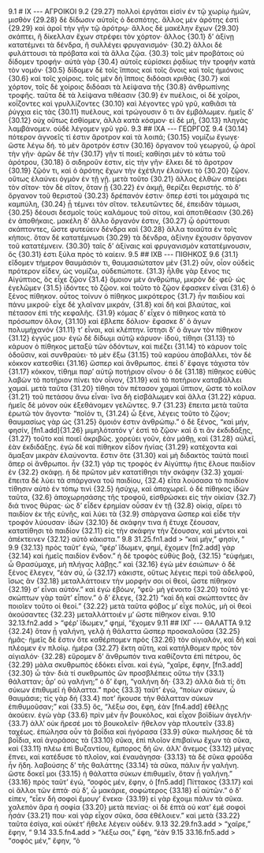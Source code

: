  9.1 # IX --- ΑΓΡΟΙΚΟΙ
 9.2 {29.27} πολλοὶ ἐργάται εἰσὶν ἐν τῷ χωρίῳ ἡμῶν, μισθὸν {29.28} δὲ δίδωσιν αὐτοῖς ὁ δεσπότης. ἄλλος μὲν ἀρότης ἐστὶ {29.29} καὶ ἀροῖ τὴν γῆν τῷ ἀρότρῳ· ἄλλος δὲ μακέλην ἔχων {29.30} σκάπτει, ἢ δίκελλαν ἔχων στρέφει τὸν χόρτον· ἄλλος  {30.1} δ’ ἀξίνῃ κατατέμνει τὰ δένδρα, ἢ συλλέγει φρυγανισμόν· {30.2} ἄλλοι δὲ φυλάττουσι τὰ πρόβατα καὶ τὰ ἄλλα ζῷα. {30.3} τοῖς μὲν προβάτοις οὐ δίδομεν τροφήν· αὐτὰ γὰρ {30.4} αὑτοῖς εὑρίσκει ῥᾳδίως τὴν τροφὴν κατὰ τὸν νομόν· {30.5} δίδομεν δὲ τοῖς ἵπποις καὶ τοῖς ὄνοις καὶ τοῖς ἡμιόνοις {30.6} καὶ τοῖς χοίροις. τοῖς μὲν δὴ ἵπποις διδόασι κριθὰς {30.7} καὶ χόρτον, τοῖς δὲ χοίροις διδόασι τὰ λείψανα τῆς {30.8} ἀνθρωπίνης τροφῆς. ταῦτα δὲ τὰ λείψανα τιθέασιν {30.9} ἐν πυέλοις, οἱ δὲ χοῖροι, κοΐζοντες καὶ γρυλλίζοντες {30.10} καὶ λέγοντες γρῦ γρῦ, καθιᾶσι τὰ ῥύγχια εἰς τὰς {30.11} πυέλους, καὶ τρώγουσιν ὅ τι ἂν ἐμβάλωμεν. ἡμεῖς δ’ {30.12} οὐχ οὕτως ἐσθίομεν, ἀλλὰ κατὰ κόσμον· εἰ δὲ μή, {30.13} πληγὰς λαμβάνομεν. οὐδὲ λέγομεν γρῦ γρῦ.
 9.3 ## IXΑ --- ΓΕΩΡΓΟΣ
 9.4 {30.14} πότερον ἀγνοεῖς τί ἐστιν ἄροτρον καὶ τὰ λοιπά; {30.15} νομίζω ἔγωγε· ὥστε λέγω δή. τὸ μὲν ἄροτρόν ἐστιν {30.16} ὄργανον τοῦ γεωργοῦ, ᾧ ἀροῖ τὴν γῆν· ἀρῶν δὲ τὴν {30.17} γῆν τί ποιεῖ; καθίησι μὲν τὸ κάτω τοῦ ἀρότρου, {30.18} ὃ σιδηροῦν ἐστιν, εἰς τὴν γῆν· ἕλκει δὲ τὸ ἄροτρον {30.19} ζῷόν τι, καὶ ὁ ἀρότης ἔχων τὴν ἐχέτλην ἐλαύνει τὸ {30.20} ζῷον. οὕτως ἐλαύνει ὀγμὸν ἐν τῇ γῇ. μετὰ τοῦτο {30.21} ἄλλος ἐλθὼν σπείρει τὸν σῖτον· τὸν δὲ σῖτον, ὅταν ᾖ {30.22} ἐν ἀκμῇ, θερίζει θεριστής. τὸ δ’ ὄργανον τοῦ θεριστοῦ {30.23} δρέπανόν ἐστιν· ὅπερ ἐστί τοι μάχαιρά τις καμπύλη, {30.24} ᾗ τέμνει τὸν σῖτον. τελευτῶντες δέ, ἐπειδὰν τάμωσι, {30.25} δέουσι δεσμοῖς τοὺς καλάμους τοῦ σίτου, καὶ ἀποτιθέασιν {30.26} ἐν ἀποθήκαις. μακέλη δ’ ἄλλο ὄργανόν ἐστιν, {30.27} ᾧ ὀρύττουσι σκάπτοντες, ὥστε φυτεύειν δένδρα καὶ {30.28} ἄλλα τοιαῦτα ἐν τοῖς κήποις. ὅταν δὲ κατατέμνωσι {30.29} τὰ δένδρα, ἀξίνην ἔχουσιν ὄργανον τοῦ κατατέμνειν. {30.30} ταῖς δ’ ἀξίναις καὶ φρυγανισμὸν κατατέμνουσιν, ὅς {30.31} ἐστι ξύλα πρὸς τὸ καίειν.
 9.5 ## IXΒ --- ΠΙΘΗΚΟΣ
 9.6 {31.1} εἴδομεν τήμερον θαυμάσιόν τι, θαυμασιώτατον μὲν {31.2} οὖν, οἷον οὐδεὶς πρότερον εἶδεν, ὡς νομίζω, οὐδεπώποτε. {31.3} ἦλθε γὰρ ξένος τις Αἰγύπτιος, ὃς εἶχε ζῷον {31.4} ὅμοιον μὲν ἀνθρώπῳ, μικρὸν δέ· φεῦ· ὡς ἐγελῶμεν {31.5} ἰδόντες τὸ ζῷον. καὶ τοῦτο τὸ ζῷον ἔφασκεν εἶναι {31.6} ὁ ξένος πίθηκον. οὗτος τοίνυν ὁ πίθηκος μικρότερος {31.7} ἦν παιδίου καὶ πάνυ μικροῦ· εἶχε δὲ χλαῖναν μικράν, {31.8} καὶ δὴ καὶ βλαύτας, καὶ πέτασον ἐπὶ τῆς κεφαλῆς. {31.9} κόμας δ’ εἶχεν ὁ πίθηκος κατὰ τὸ πρόσωπον ὅλον, {31.10} καὶ ἔβλεπε δόλιον· ἔφασκε δ’ ὁ ἄγων πολυμήχανόν {31.11} τ’ εἶναι, καὶ κλέπτην. ἵστησι δ’ ὁ ἄγων τὸν πίθηκον {31.12} ἐγγύς μου· ἐγὼ δὲ δίδωμι αὐτῷ κάρυον· ἰδού, τίθησι {31.13} τὸ κάρυον ὁ πίθηκος μεταξὺ τῶν ὀδόντων, καὶ πιέζει {31.14} τὸ κάρυον τοῖς ὀδοῦσιν, καὶ συνθραύει· τὸ μὲν ἔξω {31.15} τοῦ καρύου ἀποβάλλει, τὸν δὲ κόκκον κατεσθίει {31.16} ὥσπερ καὶ ἄνθρωπος. ἐπεὶ δ’ ἔφαγε τάχιστα τὸν {31.17} κόκκον, τίθημι παρ’ αὐτῷ ποτήριον οἴνου· ὁ δὲ {31.18} πίθηκος εὐθὺς λαβὼν τὸ ποτήριον πίνει τὸν οἶνον, {31.19} καὶ τὸ ποτήριον καταβάλλει χαμαί. μετὰ ταῦτα {31.20} τίθησι τὸν πέτασον χαμαὶ ὕπτιον, ὥστε τὸ κοῖλον {31.21} τοῦ πετάσου ἄνω εἶναι· ἵνα δὴ εἰσβάλωμεν καὶ ἄλλα {31.22} κάρυα. ἡμεῖς δὲ μόνον οὐκ ἐξεθάνομεν γελῶντες.
 9.7 {31.23} ἔπειτα μετὰ ταῦτα ἐρωτῶ τὸν ἄγοντα· “ποῖόν τι, {31.24} ὦ ξένε, λέγεις τοῦτο τὸ ζῷον; θαυμασίως γὰρ ὡς {31.25} ὅμοιόν ἐστιν ἀνθρώπῳ.” ὁ δὲ ξένος, “καὶ μήν, φησίν, [fn1.add]{31.26} μιμηλότατόν γ’ ἐστὶ τὸ ζῷον· καὶ ὅ τι ἂν ἐκδιδάξῃς, {31.27} τοῦτο καὶ ποιεῖ ἀκριβῶς. χορεύει γοῦν, ἐὰν μάθῃ, καὶ {31.28} αὐλεῖ, ἐὰν ἐκδιδάξῃς. ἐγὼ δὲ καὶ πίθηκον εἶδον ἡνίας {31.29} κατέχοντα καὶ ἅμαξαν μικρὰν ἐλαύνοντα. ἔστιν ὅτε {31.30} καὶ μὴ διδακτὸς ταὐτὰ ποιεῖ ἅπερ οἱ ἄνθρωποι. ἦν  {32.1} γάρ τις τροφὸς ἐν Αἰγύπτῳ ἥτις ἔλουε παιδίον ἐν {32.2} σκάφῃ. ἡ δὲ πρῶτον μὲν κατατίθησι τὴν σκάφην {32.3} χαμαί· ἔπειτα δὲ λύει τὰ σπάργανα τοῦ παιδίου, {32.4} εἶτα λούσασα τὸ παιδίον τίθησιν αὐτὸ ἐν τόπῳ τινὶ {32.5} ἡσύχῳ, καὶ ἀποχωρεῖ. ὁ δὲ πίθηκος ἰδὼν ταῦτα, {32.6} ἀποχωρησάσης τῆς τροφοῦ, εἰσθρώσκει εἰς τὴν οἰκίαν {32.7} διά τινος θύρας· ὡς δ’ εἶδεν ἐρημίαν οὖσαν ἐν τῇ {32.8} οἰκίᾳ, αἴρει τὸ παιδίον ἐκ τῆς εὐνῆς, καὶ λύει τὰ {32.9} σπάργανα ὥσπερ καὶ εἶδε τὴν τροφὸν λύουσαν· ἰδὼν {32.10} δὲ σκάφην τινα ἣ ἔτυχε ζέουσαν, κατατίθησι τὸ παιδίον {32.11} εἰς τὴν σκάφην τὴν ζέουσαν, καὶ μέντοι καὶ ἀπέκτεινεν {32.12} αὐτὸ κάκιστα.”
 9.8 31.25.fn1.add > “καὶ μήν,” φησίν, “
 9.9 {32.13} πρὸς ταῦτ’ ἐγώ, “φέρ’ ἴδωμεν, φημί, ἔχομεν [fn2.add] γὰρ {32.14} καὶ ἡμεῖς παιδίον ἔνδον.” ἡ δὲ τροφὸς εὐθὺς βοᾷ, {32.15} “εὐφήμει, ὦ Θρασύμαχε, μὴ πλήγας λάβῃς.” καὶ {32.16} ἐγὼ μὲν ἐσιώπων· ὁ δὲ ξένος ἔλεγεν, “ἐὰν σύ, ὦ {32.17} κάκιστε, οὕτως λέγεις περὶ τοῦ ἀδελφοῦ, ἴσως ἂν {32.18} μεταλλάττοιεν τὴν μορφήν σοι οἱ θεοί, ὥστε πίθηκον {32.19} σ’ εἶναι αὐτόν.” καὶ ἐγὼ ἐβόων, “φεῦ· μὴ γένοιτο {32.20} τοῦτό γε· σκώπτων γὰρ ταῦτ’ εἶπον.” ὁ δ’ ἔλεγε, {32.21} “καὶ δὴ καὶ σκώπτοντες ἂν ποιοῖεν τοῦτο οἱ θεοί.” {32.22} μετὰ ταῦτα φόβος μ’ εἶχε πολύς, μὴ οἱ θεοὶ ἀκούσαντες {32.23} μεταλλάττοιέν μ’ ὥστε πίθηκον εἶναι.
 9.10 32.13.fn2.add > “φέρ’ ἴδωμεν,” φημί, “ἔχομεν
 9.11 ## IXΓ --- ΘΑΛΑΤΤΑ
 9.12 {32.24} ὅταν ᾖ γαλήνη, γελᾷ ἡ θάλαττα ὥσπερ προσκαλοῦσα {32.25} ἡμᾶς· ἡμεῖς δὲ ἔστιν ὅτε καθέρπομεν πρὸς {32.26} τὸν αἰγιαλόν, καὶ δὴ καὶ πλέομεν ἐν πλοίῳ. ἡμέρα {32.27} ἕκτη αὕτη, καὶ κατήλθομεν πρὸς τὸν αἰγιαλόν· {32.28} εὕρομεν δ’ ἄνθρωπόν τινα καθίζοντα ἐπὶ πέτρου, ὃς {32.29} μὰλα σκυθρωπὸς ἐδόκει εἶναι. καὶ ἐγώ, “χαῖρε, ἔφην, [fn3.add] {32.30} ὦ τάν· διὰ τί συκθρωπὸς ὢν προσβλέπεις οὕτω τὴν  {33.1} θάλατταν; ἆρ’ οὐ γαλήνη;” ὁ δ’ ἔφη, “γαλήνη δή· {33.2} ἀλλὰ διὰ τί; ὅτι σύκων ἐπιθυμεῖ ἡ θάλαττα.” πρὸς {33.3} ταῦτ’ ἐγώ, “ποίων σύκων, ὦ θαυμάσιε; τίς γὰρ δή {33.4} ποτ’ ἤκουσε τὴν θάλατταν σύκων ἐπιθυμοῦσαν;” καὶ {33.5} ὅς, “λέξω σοι, ἔφη, ἐὰν [fn4.add] ἐθέλῃς ἀκούειν. ἐγὼ γὰρ {33.6} πρὶν μὲν ἦν βουκόλος, καὶ εἶχον βοϊδίων ἀγελήν· {33.7} ἀλλ’ οὐκ ἤρεσέ μοι τὸ βουκολεῖν· ἤθελον γὰρ πλουτεῖν {33.8} ταχέως. ἐπώλησα οὖν τὰ βοΐδια καὶ ἠγόρασα {33.9} σῦκα· πωλήσας δὲ τὰ βοΐδια, καὶ ἀγοράσας τὰ {33.10} σῦκα, ἐπὶ πλοῖον ἐπιβαίνω ἔχων τὰ σῦκα, καὶ {33.11} πλέω ἐπὶ Βυζαντίου, ἔμπορος δὴ ὤν. ἀλλ’ ἄνεμος {33.12} μέγας ἔπνει, καὶ κατέδυσε τὸ πλοῖον, καὶ ἐναυάγησα· {33.13} τὰ δὲ σῦκα φροῦδα ἦν ἤδη. λαβούσης δ’ τῆς θαλάττης {33.14} τὰ σῦκα, πάλιν ἦν γαλήνη. ὥστε δοκεῖ μοι {33.15} ἡ θάλαττα σύκων ἐπιθυμεῖν, ὅταν ᾖ γαλήνη.” {33.16} πρὸς ταῦτ’ ἐγώ, “σοφὸς μέν, ἔφην, ὁ [fn5.add] Πίττακος {33.17} καὶ οἱ ἄλλοι τῶν ἑπτά· σὺ δ’, ὦ μακάριε, σοφώτερος {33.18} εἶ αὐτῶν.” ὁ δ’ εἰπεν, “εἶεν δὴ σοφοὶ ἔμουγ’ ἕνεκα· {33.19} εἰ γὰρ ἔχοιμι πάλιν τὰ σῦκα. χαλεπὸν ἄρα ἡ σοφία {33.20} μετὰ πενίας· οἱ δὲ ἑπτὰ οὐ κατ’ ἐμὲ σοφοὶ ἦσάν {33.21} που· καὶ γὰρ εἶχον σῦκα, ὅσα ἐθέλοιεν.” καὶ μετὰ {33.22} ταῦτα ἐσίγα, καὶ οὐκέτ’ ἤθελε λέγειν οὐδέν.
 9.13 32.29.fn3.add > “χαῖρε,” ἔφην, “
 9.14 33.5.fn4.add > “λέξω σοι,” ἔφη, “ἐὰν
 9.15 33.16.fn5.add > “σοφὸς μέν,” ἔφην, “ὁ
